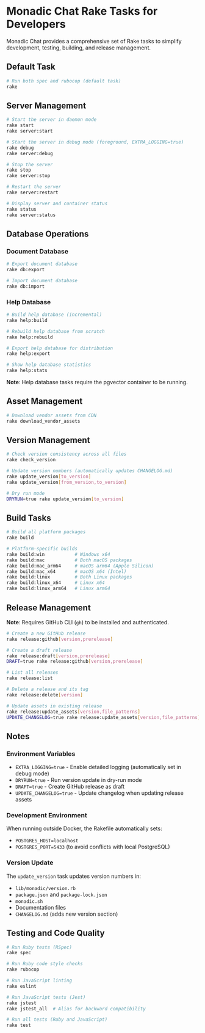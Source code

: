 # Monadic Chat Rake Tasks for Developers

Monadic Chat provides a comprehensive set of Rake tasks to simplify development, testing, building, and release management.

## Default Task

```bash
# Run both spec and rubocop (default task)
rake
```

## Server Management

```bash
# Start the server in daemon mode
rake start
rake server:start

# Start the server in debug mode (foreground, EXTRA_LOGGING=true)
rake debug
rake server:debug

# Stop the server
rake stop
rake server:stop

# Restart the server
rake server:restart

# Display server and container status
rake status
rake server:status
```

## Database Operations

### Document Database

```bash
# Export document database
rake db:export

# Import document database
rake db:import
```

### Help Database

```bash
# Build help database (incremental)
rake help:build

# Rebuild help database from scratch
rake help:rebuild

# Export help database for distribution
rake help:export

# Show help database statistics
rake help:stats
```

**Note**: Help database tasks require the pgvector container to be running.

## Asset Management

```bash
# Download vendor assets from CDN
rake download_vendor_assets
```

## Version Management

```bash
# Check version consistency across all files
rake check_version

# Update version numbers (automatically updates CHANGELOG.md)
rake update_version[to_version]
rake update_version[from_version,to_version]

# Dry run mode
DRYRUN=true rake update_version[to_version]
```

## Build Tasks

```bash
# Build all platform packages
rake build

# Platform-specific builds
rake build:win           # Windows x64
rake build:mac           # Both macOS packages
rake build:mac_arm64     # macOS arm64 (Apple Silicon)
rake build:mac_x64       # macOS x64 (Intel)
rake build:linux         # Both Linux packages
rake build:linux_x64     # Linux x64
rake build:linux_arm64   # Linux arm64
```

## Release Management

**Note**: Requires GitHub CLI (`gh`) to be installed and authenticated.

```bash
# Create a new GitHub release
rake release:github[version,prerelease]

# Create a draft release
rake release:draft[version,prerelease]
DRAFT=true rake release:github[version,prerelease]

# List all releases
rake release:list

# Delete a release and its tag
rake release:delete[version]

# Update assets in existing release
rake release:update_assets[version,file_patterns]
UPDATE_CHANGELOG=true rake release:update_assets[version,file_patterns]
```

## Notes

### Environment Variables

- `EXTRA_LOGGING=true` - Enable detailed logging (automatically set in debug mode)
- `DRYRUN=true` - Run version update in dry-run mode
- `DRAFT=true` - Create GitHub release as draft
- `UPDATE_CHANGELOG=true` - Update changelog when updating release assets

### Development Environment

When running outside Docker, the Rakefile automatically sets:
- `POSTGRES_HOST=localhost`
- `POSTGRES_PORT=5433` (to avoid conflicts with local PostgreSQL)

### Version Update

The `update_version` task updates version numbers in:
- `lib/monadic/version.rb`
- `package.json` and `package-lock.json`
- `monadic.sh`
- Documentation files
- `CHANGELOG.md` (adds new version section)

## Testing and Code Quality

```bash
# Run Ruby tests (RSpec)
rake spec

# Run Ruby code style checks
rake rubocop

# Run JavaScript linting
rake eslint

# Run JavaScript tests (Jest)
rake jstest
rake jstest_all  # Alias for backward compatibility

# Run all tests (Ruby and JavaScript)
rake test
```